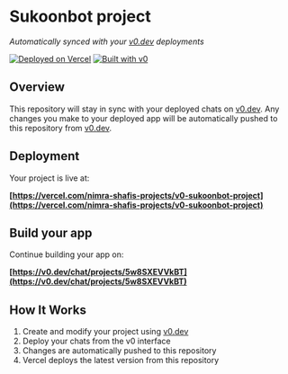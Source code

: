 # Sukoonbot project

*Automatically synced with your [v0.dev](https://v0.dev) deployments*

[![Deployed on Vercel](https://img.shields.io/badge/Deployed%20on-Vercel-black?style=for-the-badge&logo=vercel)](https://vercel.com/nimra-shafis-projects/v0-sukoonbot-project)
[![Built with v0](https://img.shields.io/badge/Built%20with-v0.dev-black?style=for-the-badge)](https://v0.dev/chat/projects/5w8SXEVVkBT)

## Overview

This repository will stay in sync with your deployed chats on [v0.dev](https://v0.dev).
Any changes you make to your deployed app will be automatically pushed to this repository from [v0.dev](https://v0.dev).

## Deployment

Your project is live at:

**[https://vercel.com/nimra-shafis-projects/v0-sukoonbot-project](https://vercel.com/nimra-shafis-projects/v0-sukoonbot-project)**

## Build your app

Continue building your app on:

**[https://v0.dev/chat/projects/5w8SXEVVkBT](https://v0.dev/chat/projects/5w8SXEVVkBT)**

## How It Works

1. Create and modify your project using [v0.dev](https://v0.dev)
2. Deploy your chats from the v0 interface
3. Changes are automatically pushed to this repository
4. Vercel deploys the latest version from this repository